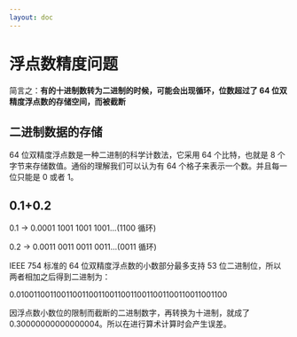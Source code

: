 ```yaml
---
layout: doc
---
```


# 浮点数精度问题

简言之：**有的十进制数转为二进制的时候，可能会出现循环，位数超过了 64 位双精度浮点数的存储空间，而被截断**

## 二进制数据的存储

64 位双精度浮点数是一种二进制的科学计数法，它采用 64 个比特，也就是 8 个字节来存储数值。通俗的理解我们可以认为有 64 个格子来表示一个数。并且每一位只能是 0 或者 1。

## 0.1+0.2

0.1 -> 0.0001 1001 1001 1001...(1100 循环)

0.2 -> 0.0011 0011 0011 0011...(0011 循环)

IEEE 754 标准的 64 位双精度浮点数的小数部分最多支持 53 位二进制位，所以两者相加之后得到二进制为：

0.0100110011001100110011001100110011001100110011001100

因浮点数小数位的限制而截断的二进制数字，再转换为十进制，就成了 0.30000000000000004。所以在进行算术计算时会产生误差。
